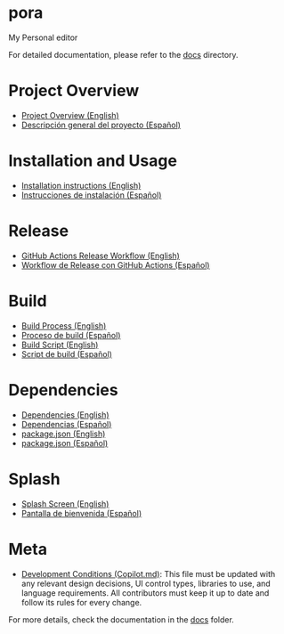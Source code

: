 # pora
My Personal editor

For detailed documentation, please refer to the [docs](docs/) directory.

# Project Overview

- [Project Overview (English)](docs/project-overview/project-overview.en.md)
- [Descripción general del proyecto (Español)](docs/project-overview/project-overview.es.md)

# Installation and Usage

- [Installation instructions (English)](docs/installation/installation.en.md)
- [Instrucciones de instalación (Español)](docs/installation/installation.es.md)

# Release

- [GitHub Actions Release Workflow (English)](docs/release/github-release.en.md)
- [Workflow de Release con GitHub Actions (Español)](docs/release/github-release.es.md)

# Build

- [Build Process (English)](docs/build/build-process.en.md)
- [Proceso de build (Español)](docs/build/build-process.es.md)
- [Build Script (English)](docs/build/build-script.en.md)
- [Script de build (Español)](docs/build/build-script.es.md)

# Dependencies

- [Dependencies (English)](docs/dependencies/dependencies.en.md)
- [Dependencias (Español)](docs/dependencies/dependencies.es.md)
- [package.json (English)](docs/dependencies/package-json.en.md)
- [package.json (Español)](docs/dependencies/package-json.es.md)

# Splash

- [Splash Screen (English)](docs/splash/splash-screen.en.md)
- [Pantalla de bienvenida (Español)](docs/splash/splash-screen.es.md)

# Meta

- [Development Conditions (Copilot.md)](docs/meta/Copilot.md): This file must be updated with any relevant design decisions, UI control types, libraries to use, and language requirements. All contributors must keep it up to date and follow its rules for every change.

For more details, check the documentation in the [docs](docs/) folder.
